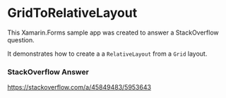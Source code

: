 # GridToRelativeLayout

This Xamarin.Forms sample app was created to answer a StackOverflow question.

It demonstrates how to create a  a `RelativeLayout` from a `Grid` layout.

### StackOverflow Answer
https://stackoverflow.com/a/45849483/5953643
